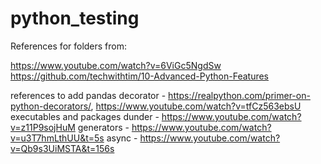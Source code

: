 # python_testing

References for folders from:

https://www.youtube.com/watch?v=6ViGc5NgdSw
https://github.com/techwithtim/10-Advanced-Python-Features

references to add
pandas
decorator - https://realpython.com/primer-on-python-decorators/, https://www.youtube.com/watch?v=tfCz563ebsU
executables and packages
dunder - https://www.youtube.com/watch?v=z11P9sojHuM
generators - https://www.youtube.com/watch?v=u3T7hmLthUU&t=5s
async - https://www.youtube.com/watch?v=Qb9s3UiMSTA&t=156s

